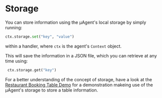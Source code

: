 # Storage

You can store information using the μAgent's local storage by simply running:

```py
ctx.storage.set("key", "value")
```

within a handler, where `ctx` is the agent's `Context` object.

This will save the information in a JSON file, which you can retrieve at any time using:

```python
 ctx.storage.get("key")
```

For a better understanding of the concept of storage, have a look at the [Restaurant Booking Table Demo](booking-table-demo.md) for a demonstration makeing use of the μAgent's storage to store a table information.
